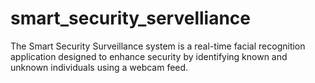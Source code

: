 # smart_security_servelliance
The Smart Security Surveillance system is a real-time facial recognition application designed to enhance security by identifying known and unknown individuals using a webcam feed. 
